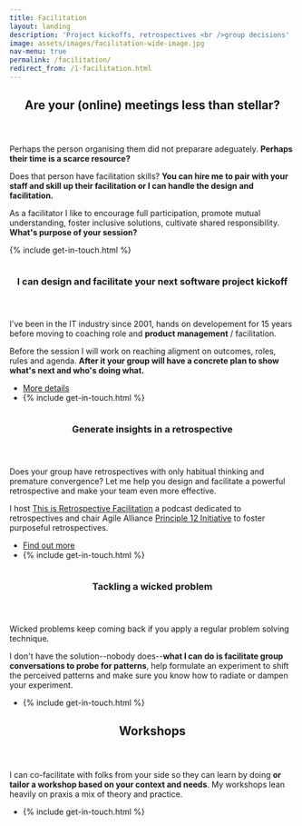 ```yaml
---
title: Facilitation
layout: landing
description: 'Project kickoffs, retrospectives <br />group decisions'
image: assets/images/facilitation-wide-image.jpg
nav-menu: true
permalink: /facilitation/
redirect_from: /1-facilitation.html
---
```


<!-- Main -->
<div id="main">

<!-- One -->
<section id="one">
	<div class="inner">
		<header class="major">
			<h2>Are your (online) meetings less than stellar?</h2>
		</header>
		<p>Perhaps the person organising them did not preparare adeguately. <strong>Perhaps their time is a scarce resource?</strong></p>
		<p>Does that person have facilitation skills? <strong>You can hire me to pair with your staff and skill up their facilitation or I can handle the design and facilitation.</strong></p>
		<p>As a facilitator I like to encourage full participation, promote mutual understanding, foster inclusive solutions, cultivate shared responsibility. <strong>What's purpose of your session?</strong></p>
		<p>{% include get-in-touch.html %}</p>				
	</div>
</section>

<!-- Two -->
<section id="two" class="spotlights">
	<section>
		<div class="image">
			<img src="{% link assets/images/project-kickoff.jpg %}" alt="" data-position="top center" />
		</div>
		<div class="content">
			<div class="inner">
				<header class="major">
					<h3 id="kickoff">I can design and facilitate your next software project kickoff</h3>
				</header>
				<p>I've been in the IT industry since 2001, hands on developement for 15 years before moving to coaching role and <strong>product management</strong> / facilitation.</p>
				<p>Before the session I will work on reaching aligment on outcomes, roles, rules and agenda. <strong>After it your group will have a concrete plan to show what's next and who's doing what.</strong></p>				
				<ul class="actions">
					<li><a target="_blank" href="/facilitation/project-kickoff" class="button icon fa-search">More details</a></li>
					<li>{% include get-in-touch.html %}</li>
				</ul>
			</div>
		</div>
	</section>
	<section>
		<a href="generic.html" class="image">
			<img src="{% link assets/images/retrospectives.jpg %}" alt="" data-position="top center" />
		</a>
		<div class="content">
			<div class="inner">
				<header class="major">
					<h3 id="retrospectives">Generate insights in a retrospective</h3>
				</header>				
				<p>Does your group have retrospectives with only habitual thinking and premature convergence? Let me help you design and facilitate a powerful retrospective and make your team even more effective.</p>
				<p>I host <a href="https://thisisretrospectivefacilitation.com/">This is Retrospective Facilitation</a> a podcast dedicated to retrospectives and chair Agile Alliance <a href="https://www.agilealliance.org/resources/initiatives/principle-12-initiative">Principle 12 Initiative</a> to foster purposeful retrospectives.</p>
				<ul class="actions">
					<li><a target="_blank" href="/facilitation/agile-retrospectives" class="button icon fa-search">Find out more</a></li>
					<li>{% include get-in-touch.html %}</li>
				</ul>
			</div>
		</div>
	</section>
	<section>
		<div href="generic.html" class="image">
			<img src="{% link assets/images/wicked-problem.jpg %}" alt="" data-position="top center" />
		</div>
		<div class="content">
			<div class="inner">
				<header class="major">
					<h3>Tackling a wicked problem</h3>
				</header>
				<p>Wicked problems keep coming back if you apply a regular problem solving technique.</p>
				<p>I don't have the solution--nobody does--<strong>what I can do is facilitate group conversations to probe for patterns</strong>, help formulate an experiment to shift the perceived patterns and make sure you know how to radiate or dampen your experiment.</p>
				<ul class="actions">
					<li>{% include get-in-touch.html %}</li>
				</ul>
			</div>
		</div>
	</section>
</section>

<!-- Three -->
<section id="three">
	<div class="inner">
		<header class="major">
			<h2>Workshops</h2>
		</header>
		<p>I can co-facilitate with folks from your side so they can learn by doing <strong>or tailor a workshop based on your context and needs</strong>. My workshops lean heavily on praxis a mix of theory and practice.</p>
<ul class="actions">
					<li>{% include get-in-touch.html %}</li>
				</ul>
	</div>
</section>

</div>
